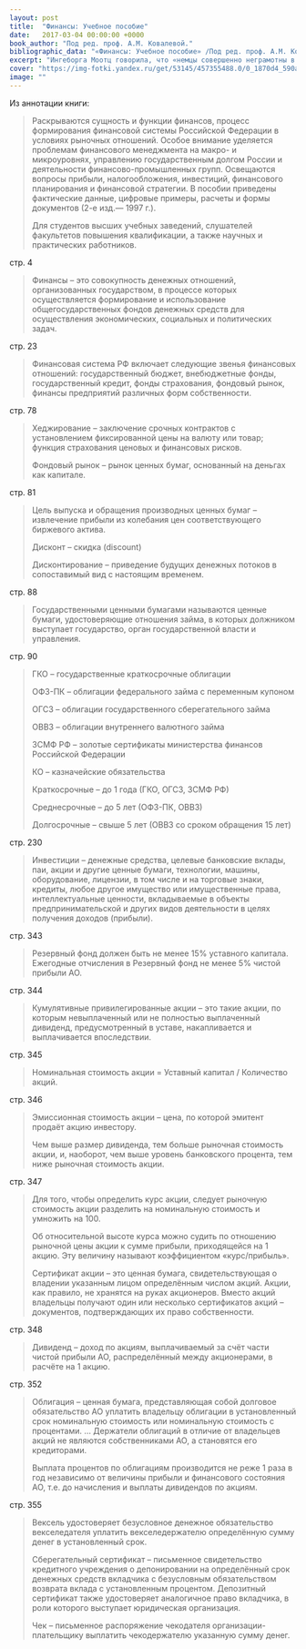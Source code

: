 ```yaml
---
layout: post
title:  "Финансы: Учебное пособие"
date:   2017-03-04 00:00:00 +0000
book_author: "Под ред. проф. А.М. Ковалевой."
bibliographic_data: "«Финансы: Учебное пособие» /Под ред. проф. А.М. Ковалевой.— 3-е изд., перераб. и доп.— М.: Финансы и статистика, 1999. — 384 c."
excerpt: "Ингеборга Моотц говорила, что «немцы совершенно неграмотны в финансовом плане». Я бы добавила, что и россияне не блещут знаниями в этой области. Поэтому такие книги очень нужны."
cover: "https://img-fotki.yandex.ru/get/53145/457355488.0/0_1870d4_590a1c74_orig.jpg"
image: ""
---
```


Из аннотации книги:

> Раскрываются сущность и функции финансов, процесс формирования финансовой системы Российской Федерации в условиях рыночных отношений. Особое внимание уделяется проблемам финансового менеджмента на макро- и микроуровнях, управлению государственным долгом России и деятельности финансово-промышленных групп. Освещаются вопросы прибыли, налогообложения, инвестиций, финансового планирования и финансовой стратегии. В пособии приведены фактические данные, цифровые примеры, расчеты и формы документов (2-е изд.— 1997 г.). 
>
> Для студентов высших учебных заведений, слушателей факультетов повышения квалификации, а также научных и практических работников.

стр. 4

> Финансы – это совокупность денежных отношений, организованных государством, в процессе которых осуществляется формирование и использование общегосударственных фондов денежных средств для осуществления экономических, социальных и политических задач.

стр. 23

> Финансовая система РФ включает следующие звенья финансовых отношений: государственный бюджет, внебюджетные фонды, государственный кредит, фонды страхования, фондовый рынок, финансы предприятий различных форм собственности.

стр. 78

> Хеджирование – заключение срочных контрактов с установлением фиксированной цены на валюту или товар; функция страхования ценовых и финансовых рисков.
>
> Фондовый рынок – рынок ценных бумаг, основанный на деньгах как капитале.

стр. 81

> Цель выпуска и обращения производных ценных бумаг – извлечение прибыли из колебания цен соответствующего биржевого актива.
>
> Дисконт – скидка (discount)
>
> Дисконтирование – приведение будущих денежных потоков в сопоставимый вид с настоящим временем.

стр. 88

> Государственными ценными бумагами называются ценные бумаги, удостоверяющие отношения займа, в которых должником выступает государство, орган государственной власти и управления.

стр. 90

> ГКО – государственные краткосрочные облигации
>
> ОФЗ-ПК – облигации федерального займа с переменным купоном
>
> ОГСЗ – облигации государственного сберегательного займа
>
> ОВВЗ – облигации внутреннего валютного займа
>
> ЗСМФ РФ – золотые сертификаты министерства финансов Российской Федерации
>
> КО – казначейские обязательства
>
> Краткосрочные – до 1 года (ГКО, ОГСЗ, ЗСМФ РФ)
>
> Среднесрочные – до 5 лет (ОФЗ-ПК, ОВВЗ)
>
> Долгосрочные – свыше 5 лет (ОВВЗ со сроком обращения 15 лет)

стр. 230

> Инвестиции – денежные средства, целевые банковские вклады, паи, акции и другие ценные бумаги, технологии, машины, оборудование, лицензии, в том числе и на торговые знаки, кредиты, любое другое имущество или имущественные права, интеллектуальные ценности, вкладываемые в объекты предпринимательской и других видов деятельности в целях получения доходов (прибыли).

стр. 343

> Резервный фонд должен быть не менее 15% уставного капитала. Ежегодные отчисления в Резервный фонд не менее 5% чистой прибыли АО.

стр. 344

> Кумулятивные привилегированные акции – это такие акции, по которым невыплаченный или не полностью выплаченный дивиденд, предусмотренный в уставе, накапливается и выплачивается впоследствии.

стр. 345

> Номинальная стоимость акции = Уставный капитал / Количество акций.

стр. 346

> Эмиссионная стоимость акции – цена, по которой эмитент продаёт акцию инвестору.
>
> Чем выше размер дивиденда, тем больше рыночная стоимость акции, и, наоборот, чем выше уровень банковского процента, тем ниже рыночная стоимость акции.

стр. 347

> Для того, чтобы определить курс акции, следует рыночную стоимость акции разделить на номинальную стоимость и умножить на 100.
>
> Об относительной высоте курса можно судить по отношению рыночной цены акции к сумме прибыли, приходящейся на 1 акцию. Эту величину называют коэффициентом «курс/прибыль».
>
> Сертификат акции – это ценная бумага, свидетельствующая о владении указанным лицом определённым числом акций. Акции, как правило, не хранятся на руках акционеров. Вместо акций владельцы получают один или несколько сертификатов акций – документов, подтверждающих их право собственности.

стр. 348

> Дивиденд – доход по акциям, выплачиваемый за счёт части чистой прибыли АО, распределённый между акционерами, в расчёте на 1 акцию.

стр. 352

> Облигация – ценная бумага, представляющая собой долговое обязательство АО уплатить владельцу облигации в установленный срок номинальную стоимость или номинальную стоимость с процентами. … Держатели облигаций в отличие от владельцев акций не являются собственниками АО, а становятся его кредиторами.
>
> Выплата процентов по облигациям производится не реже 1 раза в год независимо от величины прибыли и финансового состояния АО, т.е. до начисления и выплаты дивидендов по акциям.

стр. 355

> Вексель удостоверяет безусловное денежное обязательство векселедателя уплатить векселедержателю определённую сумму денег в установленный срок.
>
> Сберегательный сертификат – письменное свидетельство кредитного учреждения о депонировании на определённый срок денежных средств вкладчика с безусловным обязательством возврата вклада с установленным процентом. Депозитный сертификат также удостоверяет аналогичное право вкладчика, в роли которого выступает юридическая организация.
>
> Чек – письменное распоряжение чекодателя организации-плательщику выплатить чекодержателю указанную сумму денег.

